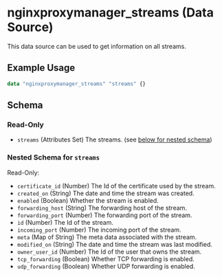 ﻿---
# generated by https://github.com/hashicorp/terraform-plugin-docs
page_title: "nginxproxymanager_streams Data Source - nginxproxymanager"
subcategory: "Hosts"
description: |-
  This data source can be used to get information on all streams.
---

# nginxproxymanager_streams (Data Source)

This data source can be used to get information on all streams.


## Example Usage

```terraform
data "nginxproxymanager_streams" "streams" {}
```

<!-- schema generated by tfplugindocs -->
## Schema

### Read-Only

- `streams` (Attributes Set) The streams. (see [below for nested schema](#nestedatt--streams))

<a id="nestedatt--streams"></a>
### Nested Schema for `streams`

Read-Only:

- `certificate_id` (Number) The Id of the certificate used by the stream.
- `created_on` (String) The date and time the stream was created.
- `enabled` (Boolean) Whether the stream is enabled.
- `forwarding_host` (String) The forwarding host of the stream.
- `forwarding_port` (Number) The forwarding port of the stream.
- `id` (Number) The Id of the stream.
- `incoming_port` (Number) The incoming port of the stream.
- `meta` (Map of String) The meta data associated with the stream.
- `modified_on` (String) The date and time the stream was last modified.
- `owner_user_id` (Number) The Id of the user that owns the stream.
- `tcp_forwarding` (Boolean) Whether TCP forwarding is enabled.
- `udp_forwarding` (Boolean) Whether UDP forwarding is enabled.
